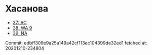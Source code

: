 # Хасанова
- [37: AC](37.md)
- [38: WA 9](38.md)
- [39: NA](39.md)

Commit: edbff309e9a25a149a42cf113ec104399de32ed1
 fetched at: 20201210-234804
